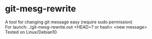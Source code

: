 # git-mesg-rewrite
A tool for changing git message easy (require sudo permission)\
For launch: ./git-mesg-rewrite.out <HEAD~? or hash> \<new message>\
Tested on Linux/Debian10
